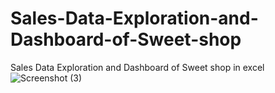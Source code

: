 # Sales-Data-Exploration-and-Dashboard-of-Sweet-shop
Sales Data Exploration and Dashboard of Sweet shop in excel 
![Screenshot (3)](https://user-images.githubusercontent.com/85899270/212467433-95819c8e-8b9f-4f32-835f-9689c35203f5.png)
